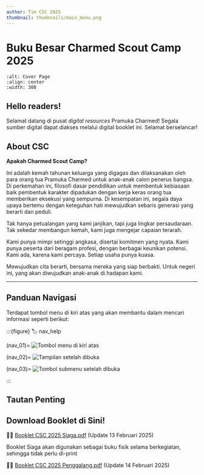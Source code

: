 ```yaml
---
author: Tim CSC 2025
thumbnail: thumbnails/main_menu.png
---
```


# Buku Besar Charmed Scout Camp 2025

```{image} _static/images/camp.png
:alt: Cover Page
:align: center
:width: 300
```

## Hello readers!

Selamat datang di pusat *digital resources* Pramuka Charmed!
Segala sumber digital dapat diakses melalui digital booklet ini. Selamat berselancar!

## About CSC

**Apakah Charmed Scout Camp?**

Ini adalah kemah tahunan keluarga yang digagas dan dilaksanakan oleh para orang tua Pramuka Charmed untuk anak-anak calon penerus bangsa.
Di perkemahan ini, filosofi dasar pendidikan untuk membentuk kebiasaan baik pembentuk karakter dipadukan dengan kerja keras orang tua memberikan eksekusi yang sempurna.
Di kesempatan ini, segala daya upaya bertemu dengan keteguhan hati mewujudkan sebaris generasi yang berarti dan peduli.

Tak hanya petualangan yang kami janjikan, tapi juga lingkar persaudaraan.
Tak sekedar membangun kemah, kami juga mengejar capaian terarah.

Kami punya mimpi setinggi angkasa, disertai komitmen yang nyata.
Kami punya peserta dari beragam profesi, dengan berbagai keunikan potensi.
Kami ada, karena kami percaya.
Setiap usaha punya kuasa.

Mewujudkan cita berarti, bersama mereka yang siap berbakti.
Untuk negeri ini, yang akan diwujudkan anak-anak di hadapan kami.

---

## Panduan Navigasi

Terdapat tombol menu di kiri atas yang akan membantu dalam mencari informasi seperti berikut:

:::{figure}
:label: nav_help

(nav_01)=
![Tombol menu di kiri atas](_static/images/nav_help_01.png)

(nav_02)=
![Tampilan setelah dibuka](_static/images/nav_help_02.png)

(nav_03)=
![Tombol submenu setelah dibuka](_static/images/nav_help_03.png)

:::

## Tautan Penting


## Download Booklet di Sini!

🫱🏻 [Booklet CSC 2025 Siaga.pdf](_static/booklet_csc_2025_siaga.pdf)
(Update 13 Februari 2025)

Booklet Siaga akan digunakan sebagai buku fisik selama berkegiatan, sehingga tidak perlu di-print

🫱🏻 [Booklet CSC 2025 Penggalang.pdf](_static/booklet_csc_2025_penggalang.pdf)
(Update 14 Februari 2025)
